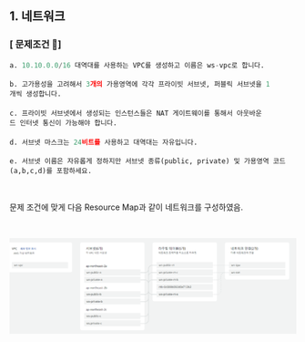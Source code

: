 ## 1. 네트워크

### **[ 문제조건 🔽]**

```python
a. 10.10.0.0/16 대역대를 사용하는 VPC를 생성하고 이름은 ws-vpc로 합니다.

b. 고가용성을 고려해서 3개의 가용영역에 각각 프라이빗 서브넷, 퍼블릭 서브넷을 1
개씩 생성합니다.

c. 프라이빗 서브넷에서 생성되는 인스턴스들은 NAT 게이트웨이를 통해서 아웃바운
드 인터넷 통신이 가능해야 합니다.

d. 서브넷 마스크는 24비트를 사용하고 대역대는 자유입니다.

e. 서브넷 이름은 자유롭게 정하지만 서브넷 종류(public, private) 및 가용영역 코드
(a,b,c,d)를 포함하세요.
```

<br>

문제 조건에 맞게 다음 Resource Map과 같이 네트워크를 구성하였음.

<br>

![](2023-03-30-12-28-03.png)